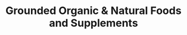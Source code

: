 ---
title: "Grounded Organic & Natural Foods and Supplements"
url: /jasper/grounded-organic-and-natural-foods-and-supplements/
shop: health food
---